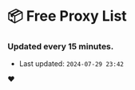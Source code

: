 # :package: Free Proxy List
### Updated every 15 minutes.

- Last updated: `2024-07-29 23:42`

:heart:
